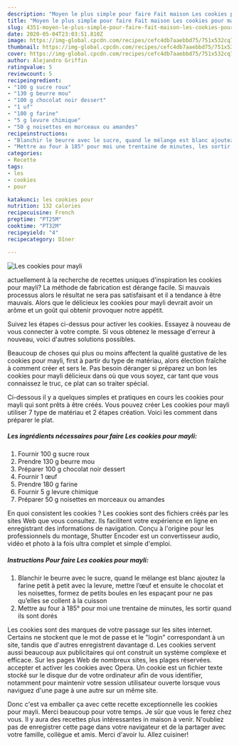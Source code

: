 ```yaml
---
description: "Moyen le plus simple pour faire Fait maison Les cookies pour mayli"
title: "Moyen le plus simple pour faire Fait maison Les cookies pour mayli"
slug: 4351-moyen-le-plus-simple-pour-faire-fait-maison-les-cookies-pour-mayli
date: 2020-05-04T23:03:51.810Z
image: https://img-global.cpcdn.com/recipes/cefc4db7aaebbd75/751x532cq70/les-cookies-pour-mayli-photo-principale-de-la-recette.jpg
thumbnail: https://img-global.cpcdn.com/recipes/cefc4db7aaebbd75/751x532cq70/les-cookies-pour-mayli-photo-principale-de-la-recette.jpg
cover: https://img-global.cpcdn.com/recipes/cefc4db7aaebbd75/751x532cq70/les-cookies-pour-mayli-photo-principale-de-la-recette.jpg
author: Alejandro Griffin
ratingvalue: 5
reviewcount: 5
recipeingredient:
- "100 g sucre roux"
- "130 g beurre mou"
- "100 g chocolat noir dessert"
- "1 uf"
- "180 g farine"
- "5 g levure chimique"
- "50 g noisettes en morceaux ou amandes"
recipeinstructions:
- "Blanchir le beurre avec le sucre, quand le mélange est blanc ajoutez la farine petit à petit avec la levure, mettre l’œuf et ensuite le chocolat et les noisettes, formez de petits boules en les espaçant pour ne pas qu’elles se collent à la cuisson"
- "Mettre au four à 185° pour moi une trentaine de minutes, les sortir quand ils sont dorés"
categories:
- Recette
tags:
- les
- cookies
- pour

katakunci: les cookies pour 
nutrition: 132 calories
recipecuisine: French
preptime: "PT25M"
cooktime: "PT32M"
recipeyield: "4"
recipecategory: Dîner

---
```



![Les cookies pour mayli](https://img-global.cpcdn.com/recipes/cefc4db7aaebbd75/751x532cq70/les-cookies-pour-mayli-photo-principale-de-la-recette.jpg)

actuellement à la recherche de recettes uniques d'inspiration les cookies pour mayli? La méthode de fabrication est dérange facile. Si mauvais processus alors le résultat ne sera pas satisfaisant et il a tendance à être mauvais. Alors que le délicieux les cookies pour mayli devrait avoir un arôme et un goût qui obtenir provoquer notre appétit.

Suivez les étapes ci-dessus pour activer les cookies. Essayez à nouveau de vous connecter à votre compte. Si vous obtenez le message d&#39;erreur à nouveau, voici d&#39;autres solutions possibles.

Beaucoup de choses qui plus ou moins affectent la qualité gustative de les cookies pour mayli, first à partir du type de matériau, alors élection fraîche à comment créer et sers le. Pas besoin déranger si préparez un bon les cookies pour mayli délicieux dans où que vous soyez, car tant que vous connaissez le truc, ce plat can so traiter spécial.


Ci-dessous il y a quelques simples et pratiques en cours les cookies pour mayli qui sont prêts à être créés. Vous pouvez créer Les cookies pour mayli utiliser 7 type de matériau et 2 étapes création. Voici les comment dans préparer le plat.

<!--inarticleads1-->

##### Les ingrédients nécessaires pour faire Les cookies pour mayli:

1. Fournir 100 g sucre roux
1. Prendre 130 g beurre mou
1. Préparer 100 g chocolat noir dessert
1. Fournir 1 œuf
1. Prendre 180 g farine
1. Fournir 5 g levure chimique
1. Préparer 50 g noisettes en morceaux ou amandes


En quoi consistent les cookies ? Les cookies sont des fichiers créés par les sites Web que vous consultez. Ils facilitent votre expérience en ligne en enregistrant des informations de navigation. Conçu à l&#39;origine pour les professionnels du montage, Shutter Encoder est un convertisseur audio, vidéo et photo à la fois ultra complet et simple d&#39;emploi. 

<!--inarticleads2-->

##### Instructions Pour faire Les cookies pour mayli:

1. Blanchir le beurre avec le sucre, quand le mélange est blanc ajoutez la farine petit à petit avec la levure, mettre l’œuf et ensuite le chocolat et les noisettes, formez de petits boules en les espaçant pour ne pas qu’elles se collent à la cuisson
1. Mettre au four à 185° pour moi une trentaine de minutes, les sortir quand ils sont dorés


Les cookies sont des marques de votre passage sur les sites internet. Certains ne stockent que le mot de passe et le &#34;login&#34; correspondant à un site, tandis que d&#39;autres enregistrent davantage d. Les cookies servent aussi beaucoup aux publicitaires qui ont construit un système complexe et efficace. Sur les pages Web de nombreux sites, les plages réservées. accepter et activer les cookies avec Opera. Un cookie est un fichier texte stocké sur le disque dur de votre ordinateur afin de vous identifier, notamment pour maintenir votre session utilisateur ouverte lorsque vous naviguez d&#39;une page à une autre sur un même site. 


Donc c'est va emballer ça avec cette recette exceptionnelle les cookies pour mayli. Merci beaucoup pour votre temps. Je sûr que vous le ferez chez vous. Il y aura des recettes plus  intéressantes in maison à venir. N'oubliez pas de enregistrer cette page dans votre navigateur et de la partager avec votre famille, collègue et amis. Merci d'avoir lu. Allez cuisiner!
